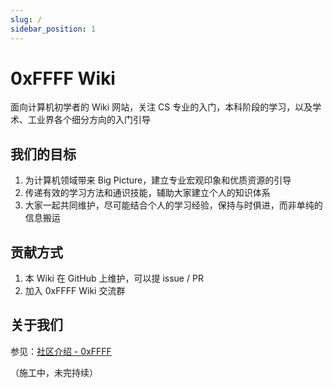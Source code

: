 ```yaml
---
slug: /
sidebar_position: 1
---
```


# 0xFFFF Wiki
面向计算机初学者的 Wiki 网站，关注 CS 专业的入门，本科阶段的学习，以及学术、工业界各个细分方向的入门引导

## 我们的目标
1. 为计算机领域带来 Big Picture，建立专业宏观印象和优质资源的引导
2. 传递有效的学习方法和通识技能，辅助大家建立个人的知识体系
3. 大家一起共同维护，尽可能结合个人的学习经验，保持与时俱进，而非单纯的信息搬运

## 贡献方式
1. 本 Wiki 在 GitHub 上维护，可以提 issue / PR
2. 加入 0xFFFF Wiki 交流群

## 关于我们
参见：[社区介绍 - 0xFFFF](https://0xffff.one/p/2-0xffff-intro)

（施工中，未完持续）
